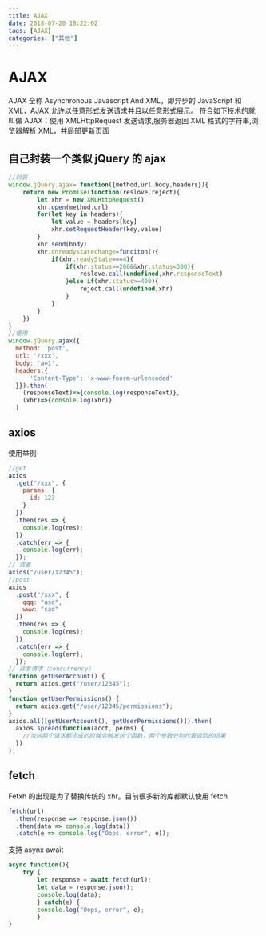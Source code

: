 ```yaml
---
title: AJAX
date: 2018-07-20 18:22:02
tags: [AJAX]
categories: ["其他"]
---
```


# AJAX

AJAX 全称 Asynchronous Javascript And XML，即异步的 JavaScript 和 XML，AJAX 允许以任意形式发送请求并且以任意形式展示。
符合如下技术的就叫做 AJAX：使用 XMLHttpRequest 发送请求,服务器返回 XML 格式的字符串,浏览器解析 XML，并局部更新页面

<!--more-->

## 自己封装一个类似 jQuery 的 ajax

```javascript
//封装
window.jQuery.ajax= function({method,url,body,headers}){
    return new Promise(function(reslove,reject){
        let xhr = new XMLHttpRequest()
        xhr.open(method,url)
        for(let key in headers){
            let value = headers[key]
            xhr.setRequestHeader(key,value)
        }
        xhr.send(body)
        xhr.onreadystatechange=funciton(){
            if(xhr.readyState===4){
                if(xhr.status>=200&&xhr.status<300){
                    reslove.call(undefined,xhr.responseText)
                }else if(xhr.status>=400){
                    reject.call(undefined,xhr)
                }
            }
        }
    })
}
//使用
window.jQuery.ajax({
  method: 'post',
  url: '/xxx',
  body: 'a=1',
  headers:{
      'Content-Type': 'x-www-foorm-urlencoded'
  }}).then(
    (responseText)=>{console.log(responseText)},
    (xhr)=>{console.log(xhr)}
  )
```

## axios

使用举例

```javascript
//get
axios
  .get("/xxx", {
    params: {
      id: 123
    }
  })
  .then(res => {
    console.log(res);
  })
  .catch(err => {
    console.log(err);
  });
// 或者
axios("/user/12345");
//post
axios
  .post("/xxx", {
    qqq: "asd",
    www: "sad"
  })
  .then(res => {
    console.log(res);
  })
  .catch(err => {
    console.log(err);
  });
// 并发请求（concurrency）
function getUserAccount() {
  return axios.get("/user/12345");
}
function getUserPermissions() {
  return axios.get("/user/12345/permissions");
}
axios.all([getUserAccount(), getUserPermissions()]).then(
  axios.spread(function(acct, perms) {
    //当这两个请求都完成的时候会触发这个函数，两个参数分别代表返回的结果
  })
);
```

## fetch

Fetxh 的出现是为了替换传统的 xhr。目前很多新的库都默认使用 fetch

```javascript
fetch(url)
  .then(response => response.json())
  .then(data => console.log(data))
  .catch(e => console.log("Oops, error", e));
```

支持 asynx await

```javascript
async function(){
    try {
        let response = await fetch(url);
        let data = response.json();
        console.log(data);
        } catch(e) {
        console.log("Oops, error", e);
        }
}
```
